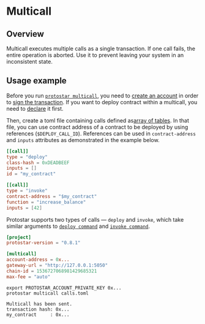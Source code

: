 # Multicall

## Overview
Multicall executes multiple calls as a single transaction. If one call fails, the entire operation is aborted. Use it to prevent leaving your system in an inconsistent state. 


## Usage example

Before you run [`protostar multicall`](/docs/cli-reference#multicall), you need to [create an account](./05-deploy-account.md) in order to [sign the transaction](./06-signing.md). If you want to deploy contract within a multicall, you need to [declare](./03-declare.md) it first.


Then, create a toml file containing calls defined as[array of tables](https://toml.io/en/v1.0.0#array-of-tables).
In that file, you can use contract address of a contract to be deployed by using references (`$DEPLOY_CALL_ID`).
References can be used in `contract-address` and `inputs` attributes as demonstrated in the example below.

```toml title="calls.toml"
[[call]]
type = "deploy"
class-hash = 0xDEADBEEF
inputs = []
id = "my_contract"

[[call]]
type = "invoke"
contract-address = "$my_contract"
function = "increase_balance"
inputs = [42]
```

Protostar supports two types of calls — `deploy` and `invoke`, which take similar arguments to [`deploy command`](/docs/cli-reference#deploy) and [`invoke command`](/docs/cli-reference#invoke).


```toml title="protostar.toml"
[project]
protostar-version = "0.8.1"

[multicall]
account-address = 0x...
gateway-url = "http://127.0.0.1:5050"
chain-id = 1536727068981429685321
max-fee = "auto"
```

```shell title="Calling multicall"
export PROTOSTAR_ACCOUNT_PRIVATE_KEY 0x...
protostar multicall calls.toml
```

```shell title="Protostar shows transaction hash and addresses of deployed contracts"
Multicall has been sent.
transaction hash: 0x...
my_contract     : 0x...
```

